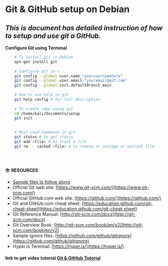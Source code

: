# Git & GitHub setup on Debian  
## *This is document has detailed instruction of how to setup and use git a GitHub.*

**Configure Git using Terminal** 

<!-- Terminal Commands -->
```bash
    # To Install git in Debian
    apt-get install git
    
    # Configure git in ~ 
    git config --global user.name "yourusernamehere"
    git config --global user.email "youremail@git.com"
    git config --global init.defaultBranch main 
    
    # how to use help in git
    git help config # for full description 
    
    # To create repo using git 
    cd /home/kali/Documents/setup
    git init 
    
    
    # Most used commands in git 
    git status # to get status 
    git add <file> # to track a file 
    git rm -- cached <file> # to remove or unstage or untrack file
    
    
    
```
📚 **RESOURCES**

- [Sample files to follow along](https://1drv.ms/u/s!AmxrofZZlZ-whOIll..)
- Official Git web site: [https://www.git-scm.com/](https://www.git-scm.com/)
- Official GitHub.com web site: [https://github.com/](https://github.com/)
- Git and GitHub.com cheat sheet: [https://education.github.com/git-cheat-sheet](https://education.github.com/git-cheat-sheet)
- Git Reference Manual: [http://git-scm.com/docs](http://git-scm.com/docs)
- Git Overview Book: [http://git-scm.com/book/en/v2](http://git-scm.com/book/en/v2)
- Sample ignore files: [https://github.com/github/gitignore](https://github.com/github/gitignore)
- Hyper.is Terminal: [https://hyper.is/](https://hyper.is/)

#### link to get video tutorial [Git & GitHub Tutorial](https://www.youtube.com/watch?v=tRZGeaHPoaw)

